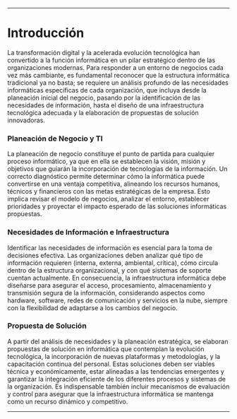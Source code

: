 ***
# Introducción

La transformación digital y la acelerada evolución tecnológica han convertido a la función informática en un pilar estratégico dentro de las organizaciones modernas. Para responder a un entorno de negocios cada vez más cambiante, es fundamental reconocer que la estructura informática tradicional ya no basta; se requiere un análisis profundo de las necesidades informáticas específicas de cada organización, que incluya desde la planeación inicial del negocio, pasando por la identificación de las necesidades de información, hasta el diseño de una infraestructura tecnológica adecuada y la elaboración de propuestas de solución innovadoras.

### Planeación de Negocio y TI

La planeación de negocio constituye el punto de partida para cualquier proceso informático, ya que en ella se establecen la visión, misión y objetivos que guiarán la incorporación de tecnologías de la información. Un correcto diagnóstico permite determinar cómo la informática puede convertirse en una ventaja competitiva, alineando los recursos humanos, técnicos y financieros con las metas estratégicas de la empresa. Esto implica revisar el modelo de negocios, analizar el entorno, establecer prioridades y proyectar el impacto esperado de las soluciones informáticas propuestas.

### Necesidades de Información e Infraestructura

Identificar las necesidades de información es esencial para la toma de decisiones efectiva. Las organizaciones deben analizar qué tipo de información requieren (interna, externa, ambiental, crítica), cómo circula dentro de la estructura organizacional, y con qué sistemas de soporte cuentan actualmente. En consecuencia, la infraestructura informática debe diseñarse para asegurar el acceso, procesamiento, almacenamiento y transmisión segura de la información, considerando aspectos como hardware, software, redes de comunicación y servicios en la nube, siempre con la flexibilidad de adaptarse a los cambios del negocio.

### Propuesta de Solución

A partir del análisis de necesidades y la planeación estratégica, se elaboran propuestas de solución en informática que contemplan la evolución tecnológica, la incorporación de nuevas plataformas y metodologías, y la capacitación continua del personal. Estas soluciones deben ser viables técnica y económicamente, estar alineadas a las tendencias emergentes y garantizar la integración eficiente de los diferentes procesos y sistemas de la organización. Es indispensable también incluir mecanismos de evaluación y control para asegurar que la infraestructura informática se mantenga como un recurso dinámico y competitivo.

***


